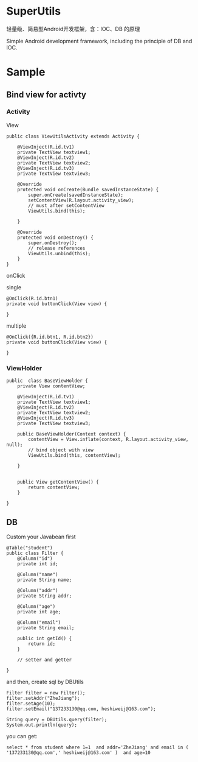 # SuperUtils

轻量级、简易型Android开发框架，含：IOC、DB 的原理

Simple Android development framework, including the principle of DB and IOC. 

# Sample

## Bind view for activty

### Activity

View


	public class ViewUtilsActivity extends Activity {
	
		@ViewInject(R.id.tv1)
		private TextView textview1;
		@ViewInject(R.id.tv2)
		private TextView textview2;
		@ViewInject(R.id.tv3)
		private TextView textview3;
	
		@Override
		protected void onCreate(Bundle savedInstanceState) {
			super.onCreate(savedInstanceState);
			setContentView(R.layout.activity_view);
			// must after setContentView
			ViewUtils.bind(this);
			
		}
	
		@Override
		protected void onDestroy() {
			super.onDestroy();
			// release references
			ViewUtils.unbind(this);
		}
	}



onClick
	
single

	@OnClick(R.id.btn1)
	private void buttonClick(View view) {
		
	}
	
multiple
	
	@OnClick({R.id.btn1, R.id.btn2})
	private void buttonClick(View view) {
		
	}


### ViewHolder

	public  class BaseViewHolder {
		private View contentView;
		
		@ViewInject(R.id.tv1)
		private TextView textview1;
		@ViewInject(R.id.tv2)
		private TextView textview2;
		@ViewInject(R.id.tv3)
		private TextView textview3;
	
		public BaseViewHolder(Context context) {
			contentView = View.inflate(context, R.layout.activity_view, null);
			// bind object with view
			ViewUtils.bind(this, contentView);
			
		}
	
	
		public View getContentView() {
			return contentView;
		}
		
	}


## DB

Custom your Javabean first

	@Table("student")
	public class Filter {
		@Column("id")
		private int id;
		
		@Column("name")
		private String name;
		
		@Column("addr")
		private String addr;
		
		@Column("age")
		private int age;
		
		@Column("email")
		private String email;
	
		public int getId() {
			return id;
		}
	
		// setter and getter
		
	}

and then, create sql by DBUtils

	Filter filter = new Filter();
	filter.setAddr("ZheJiang");
	filter.setAge(10);
	filter.setEmail("137233130@qq.com, heshiweij@163.com");
	
	String query = DBUtils.query(filter);
	System.out.println(query);

you can get: 

	select * from student where 1=1  and addr='ZheJiang' and email in ( '137233130@qq.com',' heshiweij@163.com' )  and age=10